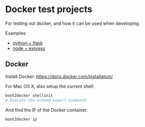 # Docker test projects

For testing out docker, and how it can be used when developing.

Examples:

 - [python + flask](python-flask)
 - [node + express](node-express)


## Docker

Install Docker: https://docs.docker.com/installation/

For Mac OS X, also setup the current shell:

```bash
boot2docker shellinit
# Execute the echoed export commands
```

And find the IP of the Docker container:

```bash
boot2docker ip
```
